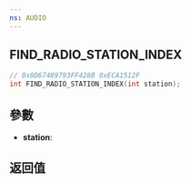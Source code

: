 ```yaml
---
ns: AUDIO
---
```

## FIND_RADIO_STATION_INDEX

```c
// 0x8D67489793FF428B 0xECA1512F
int FIND_RADIO_STATION_INDEX(int station);
```


## 參數
* **station**: 

## 返回值
